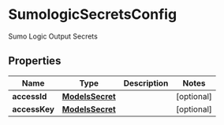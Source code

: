 

# SumologicSecretsConfig

Sumo Logic Output Secrets

## Properties

| Name | Type | Description | Notes |
|------------ | ------------- | ------------- | -------------|
|**accessId** | [**ModelsSecret**](ModelsSecret.md) |  |  [optional] |
|**accessKey** | [**ModelsSecret**](ModelsSecret.md) |  |  [optional] |



